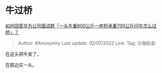 # 牛过桥
[如何回答华为公司面试题「一头牛重800公斤一座桥承重700公斤问牛怎么过桥」？](https://www.zhihu.com/question/455269838/answer/2553083372)

> Author: #Anonymity
> Last update: *02/07/2022*
> Link:
> Tag:
> 沙海拾金:

在这头把牛卖了，

在那边买一头。
